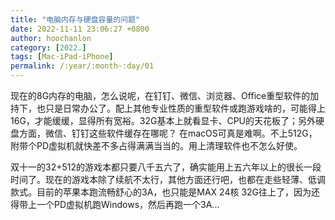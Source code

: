 ```yaml
---
title: "电脑内存与硬盘容量的问题"
date: 2022-11-11 23:06:27 +0800
author: hoochanlon
category: [2022.]
tags: [Mac·iPad·iPhone]
permalink: /:year/:month-:day/01
---
```


现在的8G内存的电脑，怎么说呢，在钉钉、微信、浏览器、Office重型软件的加持下，也只是日常办公了。配上其他专业性质的重型软件或跑游戏啥的，可能得上16G，才能缓缓，显得所有宽裕。32G基本上就看显卡、CPU的天花板了；另外硬盘方面，微信、钉钉这些软件缓存在哪呢？ 在macOS可真是难啊。不上512G，附带个PD虚拟机就快差不多占得满满当当的。用上清理软件也不怎么好使。

双十一的32+512的游戏本都只要八千五六了，确实能用上五六年以上的很长一段时间了。现在的游戏本除了续航不太行，其他方面还行吧，也都在走些轻薄、低调款式。目前的苹果本跑流畅舒心的3A，也只能是MAX 24核 32G往上了，因为还得带上一个PD虚拟机跑Windows，然后再跑一个3A...